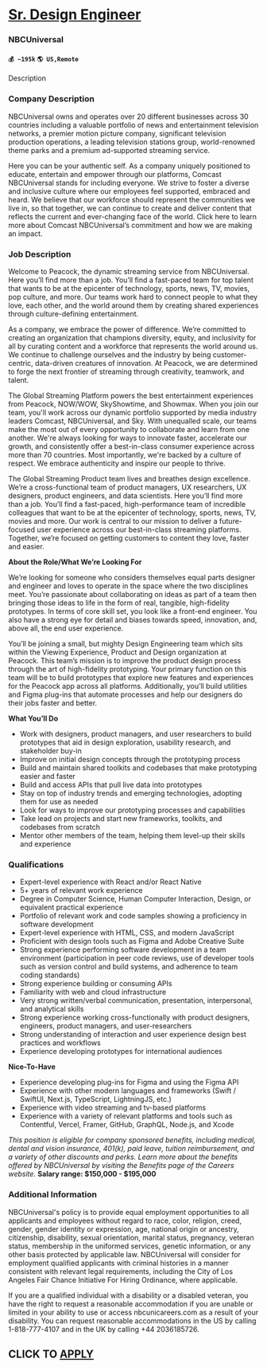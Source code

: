 # [Sr. Design Engineer](https://www.remotewlb.com/apply/sr-design-engineer)  
### NBCUniversal  
#### `💰 ~195k` `🌎 US,Remote`  

Description

### Company Description

NBCUniversal owns and operates over 20 different businesses across 30 countries including a valuable portfolio of news and entertainment television networks, a premier motion picture company, significant television production operations, a leading television stations group, world-renowned theme parks and a premium ad-supported streaming service.  
  
Here you can be your authentic self. As a company uniquely positioned to educate, entertain and empower through our platforms, Comcast NBCUniversal stands for including everyone. We strive to foster a diverse and inclusive culture where our employees feel supported, embraced and heard. We believe that our workforce should represent the communities we live in, so that together, we can continue to create and deliver content that reflects the current and ever-changing face of the world. Click here to learn more about Comcast NBCUniversal’s commitment and how we are making an impact.

### Job Description

Welcome to Peacock, the dynamic streaming service from NBCUniversal. Here you’ll find more than a job. You’ll find a fast-paced team for top talent that wants to be at the epicenter of technology, sports, news, TV, movies, pop culture, and more. Our teams work hard to connect people to what they love, each other, and the world around them by creating shared experiences through culture-defining entertainment.

As a company, we embrace the power of difference. We’re committed to creating an organization that champions diversity, equity, and inclusivity for all by curating content and a workforce that represents the world around us. We continue to challenge ourselves and the industry by being customer-centric, data-driven creatures of innovation. At Peacock, we are determined to forge the next frontier of streaming through creativity, teamwork, and talent.

The Global Streaming Platform powers the best entertainment experiences from Peacock, NOW/WOW, SkyShowtime, and Showmax. When you join our team, you'll work across our dynamic portfolio supported by media industry leaders Comcast, NBCUniversal, and Sky. With unequalled scale, our teams make the most out of every opportunity to collaborate and learn from one another. We're always looking for ways to innovate faster, accelerate our growth, and consistently offer a best-in-class consumer experience across more than 70 countries. Most importantly, we're backed by a culture of respect. We embrace authenticity and inspire our people to thrive.

The Global Streaming Product team lives and breathes design excellence. We’re a cross-functional team of product managers, UX researchers, UX designers, product engineers, and data scientists. Here you’ll find more than a job. You’ll find a fast-paced, high-performance team of incredible colleagues that want to be at the epicenter of technology, sports, news, TV, movies and more. Our work is central to our mission to deliver a future-focused user experience across our best-in-class streaming platforms. Together, we’re focused on getting customers to content they love, faster and easier.

 **About the Role/What We’re Looking For**

We’re looking for someone who considers themselves equal parts designer and engineer and loves to operate in the space where the two disciplines meet. You’re passionate about collaborating on ideas as part of a team then bringing those ideas to life in the form of real, tangible, high-fidelity prototypes. In terms of core skill set, you look like a front-end engineer. You also have a strong eye for detail and biases towards speed, innovation, and, above all, the end user experience.

You’ll be joining a small, but mighty Design Engineering team which sits within the Viewing Experience, Product and Design organization at Peacock. This team’s mission is to improve the product design process through the art of high-fidelity prototyping. Your primary function on this team will be to build prototypes that explore new features and experiences for the Peacock app across all platforms. Additionally, you’ll build utilities and Figma plug-ins that automate processes and help our designers do their jobs faster and better.

 **What You’ll Do**

  * Work with designers, product managers, and user researchers to build prototypes that aid in design exploration, usability research, and stakeholder buy-in
  * Improve on initial design concepts through the prototyping process
  * Build and maintain shared toolkits and codebases that make prototyping easier and faster
  * Build and access APIs that pull live data into prototypes
  * Stay on top of industry trends and emerging technologies, adopting them for use as needed
  * Look for ways to improve our prototyping processes and capabilities
  * Take lead on projects and start new frameworks, toolkits, and codebases from scratch
  * Mentor other members of the team, helping them level-up their skills and experience

### Qualifications

  * Expert-level experience with React and/or React Native
  * 5+ years of relevant work experience
  * Degree in Computer Science, Human Computer Interaction, Design, or equivalent practical experience
  * Portfolio of relevant work and code samples showing a proficiency in software development
  * Expert-level experience with HTML, CSS, and modern JavaScript
  * Proficient with design tools such as Figma and Adobe Creative Suite
  * Strong experience performing software development in a team environment (participation in peer code reviews, use of developer tools such as version control and build systems, and adherence to team coding standards)
  * Strong experience building or consuming APIs 
  * Familiarity with web and cloud infrastructure
  * Very strong written/verbal communication, presentation, interpersonal, and analytical skills
  * Strong experience working cross-functionally with product designers, engineers, product managers, and user-researchers
  * Strong understanding of interaction and user experience design best practices and workflows
  * Experience developing prototypes for international audiences

 **Nice-To-Have**

  * Experience developing plug-ins for Figma and using the Figma API
  * Experience with other modern languages and frameworks (Swift / SwiftUI, Next.js, TypeScript, LightningJS, etc.)
  * Experience with video streaming and tv-based platforms
  * Experience with a variety of relevant platforms and tools such as Contentful, Vercel, Framer, GitHub, GraphQL, Node.js, and Xcode

 _This position is eligible for company sponsored benefits, including medical, dental and vision insurance, 401(k), paid leave, tuition reimbursement, and a variety of other discounts and perks. Learn more about the benefits offered by NBCUniversal by visiting the Benefits page of the Careers website._ **Salary range: $150,000 - $195,000**

### Additional Information

NBCUniversal's policy is to provide equal employment opportunities to all applicants and employees without regard to race, color, religion, creed, gender, gender identity or expression, age, national origin or ancestry, citizenship, disability, sexual orientation, marital status, pregnancy, veteran status, membership in the uniformed services, genetic information, or any other basis protected by applicable law. NBCUniversal will consider for employment qualified applicants with criminal histories in a manner consistent with relevant legal requirements, including the City of Los Angeles Fair Chance Initiative For Hiring Ordinance, where applicable.

If you are a qualified individual with a disability or a disabled veteran, you have the right to request a reasonable accommodation if you are unable or limited in your ability to use or access nbcunicareers.com as a result of your disability. You can request reasonable accommodations in the US by calling 1-818-777-4107 and in the UK by calling +44 2036185726.

  
## CLICK TO [APPLY](https://www.remotewlb.com/apply/sr-design-engineer)

